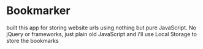 # Bookmarker
 built this app for storing website urls using nothing but pure JavaScript. 
 No jQuery or frameworks, just plain old JavaScript and i'll use Local Storage to store the bookmarks
